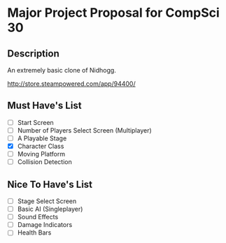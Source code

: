 # Major Project Proposal for CompSci 30

## Description
An extremely basic clone of Nidhogg.

http://store.steampowered.com/app/94400/ 

## Must Have's List
- [ ] Start Screen
- [ ] Number of Players Select Screen (Multiplayer)
- [ ] A Playable Stage
- [x] Character Class
- [ ] Moving Platform
- [ ] Collision Detection

## Nice To Have's List
- [ ] Stage Select Screen
- [ ] Basic AI (Singleplayer)
- [ ] Sound Effects
- [ ] Damage Indicators
- [ ] Health Bars
